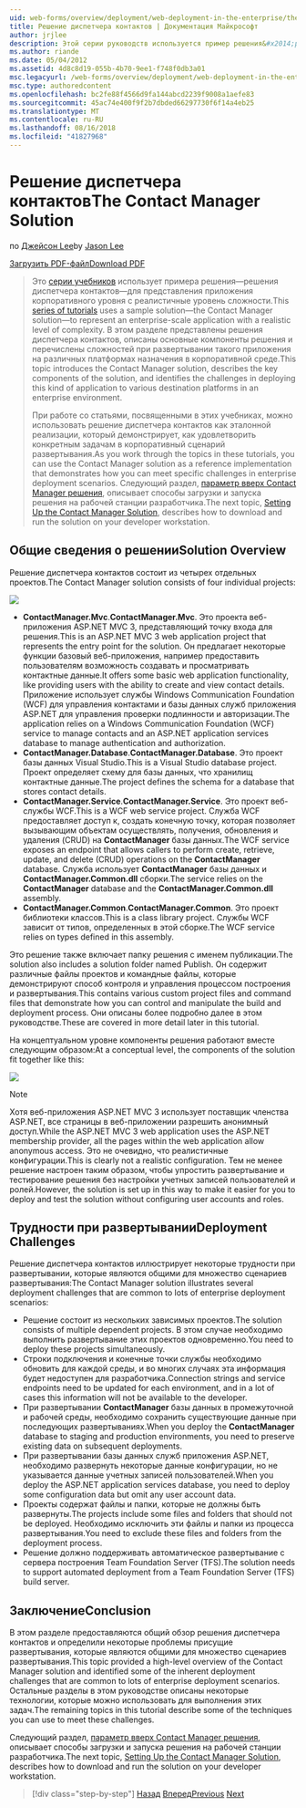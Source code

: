 ```yaml
---
uid: web-forms/overview/deployment/web-deployment-in-the-enterprise/the-contact-manager-solution
title: Решение диспетчера контактов | Документация Майкрософт
author: jrjlee
description: Этой серии руководств используется пример решения&#x2014;решения диспетчера контактов&#x2014;для представления приложения корпоративного уровня с реалистичные уровень...
ms.author: riande
ms.date: 05/04/2012
ms.assetid: 4d8c8d19-055b-4b70-9ee1-f748f0db3a01
msc.legacyurl: /web-forms/overview/deployment/web-deployment-in-the-enterprise/the-contact-manager-solution
msc.type: authoredcontent
ms.openlocfilehash: bc2fe88f4566d9fa144abcd2239f9008a1aefe83
ms.sourcegitcommit: 45ac74e400f9f2b7dbded66297730f6f14a4eb25
ms.translationtype: MT
ms.contentlocale: ru-RU
ms.lasthandoff: 08/16/2018
ms.locfileid: "41827968"
---
```

<a name="the-contact-manager-solution"></a><span data-ttu-id="bf8cd-103">Решение диспетчера контактов</span><span class="sxs-lookup"><span data-stu-id="bf8cd-103">The Contact Manager Solution</span></span>
====================
<span data-ttu-id="bf8cd-104">по [Джейсон Lee](https://github.com/jrjlee)</span><span class="sxs-lookup"><span data-stu-id="bf8cd-104">by [Jason Lee](https://github.com/jrjlee)</span></span>

[<span data-ttu-id="bf8cd-105">Загрузить PDF-файл</span><span class="sxs-lookup"><span data-stu-id="bf8cd-105">Download PDF</span></span>](https://msdnshared.blob.core.windows.net/media/MSDNBlogsFS/prod.evol.blogs.msdn.com/CommunityServer.Blogs.Components.WeblogFiles/00/00/00/63/56/8130.DeployingWebAppsInEnterpriseScenarios.pdf)

> <span data-ttu-id="bf8cd-106">Это [серии учебников](web-deployment-in-the-enterprise.md) использует примера решения&#x2014;решения диспетчера контактов&#x2014;для представления приложения корпоративного уровня с реалистичные уровень сложности.</span><span class="sxs-lookup"><span data-stu-id="bf8cd-106">This [series of tutorials](web-deployment-in-the-enterprise.md) uses a sample solution&#x2014;the Contact Manager solution&#x2014;to represent an enterprise-scale application with a realistic level of complexity.</span></span> <span data-ttu-id="bf8cd-107">В этом разделе представлены решения диспетчера контактов, описаны основные компоненты решения и перечислены сложностей при развертывании такого приложения на различных платформах назначения в корпоративной среде.</span><span class="sxs-lookup"><span data-stu-id="bf8cd-107">This topic introduces the Contact Manager solution, describes the key components of the solution, and identifies the challenges in deploying this kind of application to various destination platforms in an enterprise environment.</span></span>
> 
> <span data-ttu-id="bf8cd-108">При работе со статьями, посвященными в этих учебниках, можно использовать решение диспетчера контактов как эталонной реализации, который демонстрирует, как удовлетворить конкретным задачам в корпоративный сценарий развертывания.</span><span class="sxs-lookup"><span data-stu-id="bf8cd-108">As you work through the topics in these tutorials, you can use the Contact Manager solution as a reference implementation that demonstrates how you can meet specific challenges in enterprise deployment scenarios.</span></span> <span data-ttu-id="bf8cd-109">Следующий раздел, [параметр вверх Contact Manager решения](setting-up-the-contact-manager-solution.md), описывает способы загрузки и запуска решения на рабочей станции разработчика.</span><span class="sxs-lookup"><span data-stu-id="bf8cd-109">The next topic, [Setting Up the Contact Manager Solution](setting-up-the-contact-manager-solution.md), describes how to download and run the solution on your developer workstation.</span></span>


## <a name="solution-overview"></a><span data-ttu-id="bf8cd-110">Общие сведения о решении</span><span class="sxs-lookup"><span data-stu-id="bf8cd-110">Solution Overview</span></span>

<span data-ttu-id="bf8cd-111">Решение диспетчера контактов состоит из четырех отдельных проектов.</span><span class="sxs-lookup"><span data-stu-id="bf8cd-111">The Contact Manager solution consists of four individual projects:</span></span>

![](the-contact-manager-solution/_static/image1.png)

- <span data-ttu-id="bf8cd-112">**ContactManager.Mvc**.</span><span class="sxs-lookup"><span data-stu-id="bf8cd-112">**ContactManager.Mvc**.</span></span> <span data-ttu-id="bf8cd-113">Это проекта веб-приложения ASP.NET MVC 3, представляющий точку входа для решения.</span><span class="sxs-lookup"><span data-stu-id="bf8cd-113">This is an ASP.NET MVC 3 web application project that represents the entry point for the solution.</span></span> <span data-ttu-id="bf8cd-114">Он предлагает некоторые функции базовый веб-приложения, например предоставить пользователям возможность создавать и просматривать контактные данные.</span><span class="sxs-lookup"><span data-stu-id="bf8cd-114">It offers some basic web application functionality, like providing users with the ability to create and view contact details.</span></span> <span data-ttu-id="bf8cd-115">Приложение использует службы Windows Communication Foundation (WCF) для управления контактами и базы данных служб приложения ASP.NET для управления проверки подлинности и авторизации.</span><span class="sxs-lookup"><span data-stu-id="bf8cd-115">The application relies on a Windows Communication Foundation (WCF) service to manage contacts and an ASP.NET application services database to manage authentication and authorization.</span></span>
- <span data-ttu-id="bf8cd-116">**ContactManager.Database**.</span><span class="sxs-lookup"><span data-stu-id="bf8cd-116">**ContactManager.Database**.</span></span> <span data-ttu-id="bf8cd-117">Это проект базы данных Visual Studio.</span><span class="sxs-lookup"><span data-stu-id="bf8cd-117">This is a Visual Studio database project.</span></span> <span data-ttu-id="bf8cd-118">Проект определяет схему для базы данных, что хранилищ контактные данные.</span><span class="sxs-lookup"><span data-stu-id="bf8cd-118">The project defines the schema for a database that stores contact details.</span></span>
- <span data-ttu-id="bf8cd-119">**ContactManager.Service**.</span><span class="sxs-lookup"><span data-stu-id="bf8cd-119">**ContactManager.Service**.</span></span> <span data-ttu-id="bf8cd-120">Это проект веб-службы WCF.</span><span class="sxs-lookup"><span data-stu-id="bf8cd-120">This is a WCF web service project.</span></span> <span data-ttu-id="bf8cd-121">Служба WCF предоставляет доступ к, создать конечную точку, которая позволяет вызывающим объектам осуществлять, получения, обновления и удаления (CRUD) на **ContactManager** базы данных.</span><span class="sxs-lookup"><span data-stu-id="bf8cd-121">The WCF service exposes an endpoint that allows callers to perform create, retrieve, update, and delete (CRUD) operations on the **ContactManager** database.</span></span> <span data-ttu-id="bf8cd-122">Служба использует **ContactManager** базы данных и **ContactManager.Common.dll** сборки.</span><span class="sxs-lookup"><span data-stu-id="bf8cd-122">The service relies on the **ContactManager** database and the **ContactManager.Common.dll** assembly.</span></span>
- <span data-ttu-id="bf8cd-123">**ContactManager.Common**.</span><span class="sxs-lookup"><span data-stu-id="bf8cd-123">**ContactManager.Common**.</span></span> <span data-ttu-id="bf8cd-124">Это проект библиотеки классов.</span><span class="sxs-lookup"><span data-stu-id="bf8cd-124">This is a class library project.</span></span> <span data-ttu-id="bf8cd-125">Службы WCF зависит от типов, определенных в этой сборке.</span><span class="sxs-lookup"><span data-stu-id="bf8cd-125">The WCF service relies on types defined in this assembly.</span></span>

<span data-ttu-id="bf8cd-126">Это решение также включает папку решения с именем публикации.</span><span class="sxs-lookup"><span data-stu-id="bf8cd-126">The solution also includes a solution folder named Publish.</span></span> <span data-ttu-id="bf8cd-127">Он содержит различные файлы проектов и командные файлы, которые демонстрируют способ контроля и управления процессом построения и развертывания.</span><span class="sxs-lookup"><span data-stu-id="bf8cd-127">This contains various custom project files and command files that demonstrate how you can control and manipulate the build and deployment process.</span></span> <span data-ttu-id="bf8cd-128">Они описаны более подробно далее в этом руководстве.</span><span class="sxs-lookup"><span data-stu-id="bf8cd-128">These are covered in more detail later in this tutorial.</span></span>

<span data-ttu-id="bf8cd-129">На концептуальном уровне компоненты решения работают вместе следующим образом:</span><span class="sxs-lookup"><span data-stu-id="bf8cd-129">At a conceptual level, the components of the solution fit together like this:</span></span>

![](the-contact-manager-solution/_static/image2.png)

> [!NOTE]
> <span data-ttu-id="bf8cd-130">Хотя веб-приложения ASP.NET MVC 3 использует поставщик членства ASP.NET, все страницы в веб-приложении разрешить анонимный доступ.</span><span class="sxs-lookup"><span data-stu-id="bf8cd-130">While the ASP.NET MVC 3 web application uses the ASP.NET membership provider, all the pages within the web application allow anonymous access.</span></span> <span data-ttu-id="bf8cd-131">Это не очевидно, что реалистичные конфигурации.</span><span class="sxs-lookup"><span data-stu-id="bf8cd-131">This is clearly not a realistic configuration.</span></span> <span data-ttu-id="bf8cd-132">Тем не менее решение настроен таким образом, чтобы упростить развертывание и тестирование решения без настройки учетных записей пользователей и ролей.</span><span class="sxs-lookup"><span data-stu-id="bf8cd-132">However, the solution is set up in this way to make it easier for you to deploy and test the solution without configuring user accounts and roles.</span></span>


## <a name="deployment-challenges"></a><span data-ttu-id="bf8cd-133">Трудности при развертывании</span><span class="sxs-lookup"><span data-stu-id="bf8cd-133">Deployment Challenges</span></span>

<span data-ttu-id="bf8cd-134">Решение диспетчера контактов иллюстрирует некоторые трудности при развертывании, которые являются общими для множество сценариев развертывания:</span><span class="sxs-lookup"><span data-stu-id="bf8cd-134">The Contact Manager solution illustrates several deployment challenges that are common to lots of enterprise deployment scenarios:</span></span>

- <span data-ttu-id="bf8cd-135">Решение состоит из нескольких зависимых проектов.</span><span class="sxs-lookup"><span data-stu-id="bf8cd-135">The solution consists of multiple dependent projects.</span></span> <span data-ttu-id="bf8cd-136">В этом случае необходимо выполнить развертывание этих проектов одновременно.</span><span class="sxs-lookup"><span data-stu-id="bf8cd-136">You need to deploy these projects simultaneously.</span></span>
- <span data-ttu-id="bf8cd-137">Строки подключения и конечные точки службы необходимо обновить для каждой среды, и во многих случаях эта информация будет недоступен для разработчика.</span><span class="sxs-lookup"><span data-stu-id="bf8cd-137">Connection strings and service endpoints need to be updated for each environment, and in a lot of cases this information will not be available to the developer.</span></span>
- <span data-ttu-id="bf8cd-138">При развертывании **ContactManager** базы данных в промежуточной и рабочей среды, необходимо сохранить существующие данные при последующих развертываниях.</span><span class="sxs-lookup"><span data-stu-id="bf8cd-138">When you deploy the **ContactManager** database to staging and production environments, you need to preserve existing data on subsequent deployments.</span></span>
- <span data-ttu-id="bf8cd-139">При развертывании базы данных служб приложения ASP.NET, необходимо развернуть некоторые данные конфигурации, но не указывается данные учетных записей пользователей.</span><span class="sxs-lookup"><span data-stu-id="bf8cd-139">When you deploy the ASP.NET application services database, you need to deploy some configuration data but omit any user account data.</span></span>
- <span data-ttu-id="bf8cd-140">Проекты содержат файлы и папки, которые не должны быть развернуты.</span><span class="sxs-lookup"><span data-stu-id="bf8cd-140">The projects include some files and folders that should not be deployed.</span></span> <span data-ttu-id="bf8cd-141">Необходимо исключить эти файлы и папки из процесса развертывания.</span><span class="sxs-lookup"><span data-stu-id="bf8cd-141">You need to exclude these files and folders from the deployment process.</span></span>
- <span data-ttu-id="bf8cd-142">Решение должно поддерживать автоматическое развертывание с сервера построения Team Foundation Server (TFS).</span><span class="sxs-lookup"><span data-stu-id="bf8cd-142">The solution needs to support automated deployment from a Team Foundation Server (TFS) build server.</span></span>

## <a name="conclusion"></a><span data-ttu-id="bf8cd-143">Заключение</span><span class="sxs-lookup"><span data-stu-id="bf8cd-143">Conclusion</span></span>

<span data-ttu-id="bf8cd-144">В этом разделе предоставляются общий обзор решения диспетчера контактов и определили некоторые проблемы присущие развертывания, которые являются общими для множество сценариев развертывания.</span><span class="sxs-lookup"><span data-stu-id="bf8cd-144">This topic provided a high-level overview of the Contact Manager solution and identified some of the inherent deployment challenges that are common to lots of enterprise deployment scenarios.</span></span> <span data-ttu-id="bf8cd-145">Остальные разделы в этом руководстве описаны некоторые технологии, которые можно использовать для выполнения этих задач.</span><span class="sxs-lookup"><span data-stu-id="bf8cd-145">The remaining topics in this tutorial describe some of the techniques you can use to meet these challenges.</span></span>

<span data-ttu-id="bf8cd-146">Следующий раздел, [параметр вверх Contact Manager решения](setting-up-the-contact-manager-solution.md), описывает способы загрузки и запуска решения на рабочей станции разработчика.</span><span class="sxs-lookup"><span data-stu-id="bf8cd-146">The next topic, [Setting Up the Contact Manager Solution](setting-up-the-contact-manager-solution.md), describes how to download and run the solution on your developer workstation.</span></span>

> [!div class="step-by-step"]
> <span data-ttu-id="bf8cd-147">[Назад](web-deployment-in-the-enterprise.md)
> [Вперед](setting-up-the-contact-manager-solution.md)</span><span class="sxs-lookup"><span data-stu-id="bf8cd-147">[Previous](web-deployment-in-the-enterprise.md)
[Next](setting-up-the-contact-manager-solution.md)</span></span>
